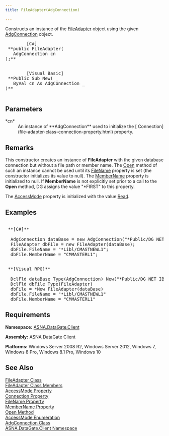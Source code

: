 ```yaml
---
title: FileAdapter(AdgConnection)

---
```


Constructs an instance of the [FileAdapter](file-adapter-class.html) object using the given [AdgConnection](adg-connection-class.html) object.
<pre class="prettyprint">        <span class="lang">[C#]</span>
 **public FileAdapter(
   AdgConnection cn
);** 
      </pre>
<pre class="prettyprint">        <span class="lang">[Visual Basic] </span>
 **Public Sub New( _
   ByVal cn As AdgConnection _
)** 
      </pre>

## Parameters

<dl>
        <dt>
 *cn* 
        </dt>
        <dd>An instance of **AdgConnection**  used to initialize the [
			Connection](file-adapter-class-connection-property.html) property.
					</dd>
</dl>

## Remarks

This constructor creates an instance of **FileAdapter** with the given database connection but without a file path or member name. The [Open](file-adapter-class-open-method.html) method of such an instance cannot be used until its [ FileName](file-adapter-class-file-name-property.html) property is set (the constructor initializes its value to null). The [MemberName](file-adapter-class-member-name-property.html) property is initialized to null. If **MemberName** is not explicitly set prior to a call to the **Open** method, DG assigns the value "*FIRST" to this property.

The [AccessMode](file-adapter-class-access-mode-property.html) property is initialized with the value [Read](access-mode-enumeration.html).
## Examples

<pre>        <span class="lang">
 **[C#]** 
        </span>
  AdgConnection dataBase = new AdgConnection("*Public/DG NET IBM i");
  FileAdapter dbFile = new FileAdapter(dataBase);
  dbFile.FileName = "*Libl/CMASTNEWL1";
  dbFile.MemberName = "CMMASTERL1";</pre>

<pre class="prettyprint">
        <span class="lang">
 **[Visual RPG]** 
        </span>
  DclFld dataBase Type(AdgConnection) New("*Public/DG NET IBM i")
  DclFld dbFile Type(FileAdapter)
  dbFile = *New FileAdapter(dataBase)
  dbFile.FileName = "*Libl/CMASTNEWL1"
  dbFile.MemberName = "CMMASTERL1"</pre>

## Requirements

**Namespace:** [ASNA.DataGate.Client](datagate-client-namespace.html) 

**Assembly:** ASNA DataGate Client

**Platforms:** Windows Server 2008 R2, Windows Server 2012, Windows 7, Windows 8 Pro, Windows 8.1 Pro, Windows 10
## See Also


[FileAdapter Class](file-adapter-class.html)
      <br />
[FileAdapter Class Members](file-adapter-members.html)
      <br />
[AccessMode Property](file-adapter-class-access-mode-property.html)
      <br />
[Connection Property](file-adapter-class-connection-property.html)
      <br />
[FileName Property](file-adapter-class-file-name-property.html)
      <br />
[MemberName Property](file-adapter-class-member-name-property.html)
      <br />
[Open Method](file-adapter-class-open-method.html)
      <br />
[AccessMode Enumeration](access-mode-enumeration.html)
      <br />
[AdgConnection Class](adg-connection-class.html)
      <br />
[ASNA.DataGate.Client Namespace](datagate-client-namespace.html)

